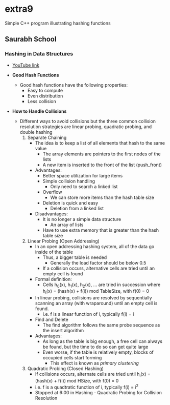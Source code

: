 # extra9
Simple C++ program illustrating hashing functions

## Saurabh School
### Hashing in Data Structures
* [YouTube link](https://www.youtube.com/user/saurabhschool/playlists)

* __Good Hash Functions__
  * Good hash functions have the following properties:
    * Easy to compute
    * Even distribution
    * Less collision
* __How to Handle Collisions__
    * Different ways to avoid collisions but the three common collision resolution strategies are linear probing, quadratic probing, and double hashing
        1. Separate Chaining
            * The idea is to keep a list of all elements that hash to the same value
                * The array elements are pointers to the first nodes of the lists
                * A new item is inserted to the front of the list (push_front)
            * Advantages:
                * Better space utilization for large items
                * Simple collision handling
                    * Only need to search a linked list
                * Overflow
                    * We can store more items than the hash table size
                * Deletion is quick and easy
                    * Deletion from a linked list
            * Disadvantages:
                * It is no longer a simple data structure
                    * An array of lists
                * Have to use extra memory that is greater than the hash table size
        2. Linear Probing (Open Addressing)
            * In an open addressing hashing system, all of the data go inside of the table
                * Thus, a bigger table is needed
                    * Generally the load factor should be below 0.5
                * If a collision occurs, alternative cells are tried until an empty cell is found
            * Formal definition:
                * Cells h<sub>0</sub>(x), h<sub>1</sub>(x), h<sub>2</sub>(x), ... are tried in succession where h<sub>i</sub>(x) = (hash(x) + f(i)) mod TableSize, with f(0) = 0
            * In linear probing, collisions are resolved by sequentially scanning an array (with wraparound) until an empty cell is found.
                * i.e. f is a linear function of i, typically f(i) = i
            * Find and Delete
                * The find algorithm follows the same probe sequence as the insert algorithm
            * Advantages:
                * As long as the table is big enough, a free cell can always be found, but the time to do so can get quite large
                * Even worse, if the table is relatively empty, blocks of occupied cells start forming
                    * This effect is known as *primary clustering*
        3. Quadratic Probing (Closed Hashing)
            * If collisions occurs, alternate cells are tried until h<sub>i</sub>(x) = (hash(x) + f(i)) mod HSize, with f(0) = 0
            * i.e. f is a quadtratic function of i, typically f(i) = i<sup>2</sup>
            * Stopped at 6:00 in Hashing - Quadratic Probing for Collision Resolution
            